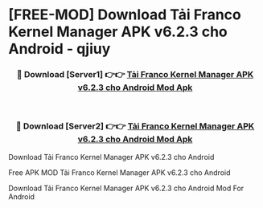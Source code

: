 # [FREE-MOD] Download Tải Franco Kernel Manager APK v6.2.3 cho Android - qjiuy


<div align="center">
<h3>🔴 Download [Server1] 👉👉 <a href="https://apk-comot.site?title=Tải_Franco_Kernel_Manager_APK_v6.2.3_cho_Android">Tải Franco Kernel Manager APK v6.2.3 cho Android Mod Apk</a></h3><br>

<h3>🔴 Download [Server2] 👉👉 <a href="https://apk-comot.site?title=Tải_Franco_Kernel_Manager_APK_v6.2.3_cho_Android">Tải Franco Kernel Manager APK v6.2.3 cho Android Mod Apk</a></h3>
</div>



Download Tải Franco Kernel Manager APK v6.2.3 cho Android 

Free APK MOD Tải Franco Kernel Manager APK v6.2.3 cho Android 

Download Tải Franco Kernel Manager APK v6.2.3 cho Android Mod For Android
